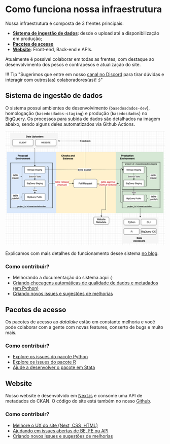 
# Como funciona nossa infraestrutura

Nossa infraestrutura é composta de 3 frentes principais: 

- [**Sistema de ingestão de dados**](sistema-de-ingestao-de-dados): desde o upload até a
  disponibilização em produção;
- [**Pacotes de acesso**](#pacotes-de-acesso)
- [**Website**](#website): Front-end, Back-end e APIs.

Atualmente é possível colaborar em todas as frentes, com destaque ao 
desenvolvimento dos pesos e contrapesos e atualização do site. 

!!! Tip "Sugerimos que entre em nosso [canal no Discord](https://discord.gg/huKWpsVYx4) para tirar dúvidas e interagir com outros(as) colaboradores(as)! :)"


## Sistema de ingestão de dados

O sistema possui ambientes de desenvolvimento
(`basedosdados-dev`), homologação (`basedosdados-staging`) e produção
(`basedosdados`) no BigQuery. Os processos para subida de dados são
detalhados na imagem abaixo, sendo alguns deles automatizados
via Github Actions.

![](images/bd_infra_diagram.png)

Explicamos com mais detalhes do funcionamento desse sistema [no blog](https://dev.to/basedosdados/como-funciona-o-sistema-de-insercao-de-dados-na-bd-25dk).

### Como contribuir?

- Melhorando a documentação do sistema aqui :)
- [Criando checagens automáticas de qualidade de dados e metadados (em Python)](https://github.com/basedosdados/mais/issues/376)
- [Criando novos issues e sugestões de melhorias](https://github.com/basedosdados/mais/issues/new/choose)

## Pacotes de acesso

Os pacotes de acesso ao *datalake* estão em constante melhoria e você
pode colaborar com a gente com novas features, conserto de bugs e muito
mais.

### Como contribuir?

- [Explore os issues do pacote Python](https://github.com/basedosdados/mais/labels/python)
- [Explore os issues do pacote R](https://github.com/basedosdados/mais/labels/R)
- [Ajude a desenvolver o pacote em Stata](https://github.com/basedosdados/mais/pull/754s)

## Website

Nosso website é desenvolvido em
[Next.js](https://nextjs.org/learn/basics/create-nextjs-app) e consome
uma API de metadados do CKAN. O código do site está também no nosso [Github](https://github.com/basedosdados/website).

### Como contribuir?

- [Melhore o UX do site (Next, CSS, HTML)](https://github.com/basedosdados/website#editando-html)
- [Ajudando em issues abertas de BE, FE ou API](https://github.com/basedosdados/website/issues)
- [Criando novos issues e sugestões de melhorias](https://github.com/basedosdados/website/issues/new)